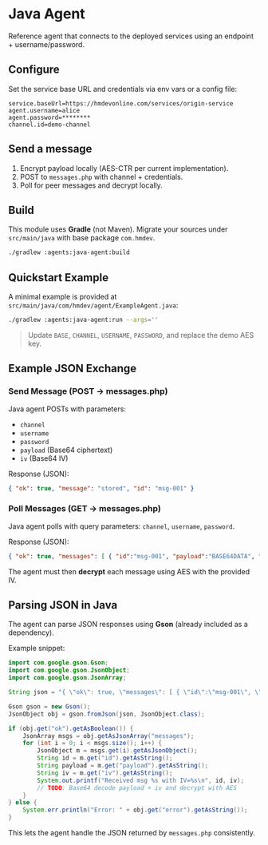 # Java Agent

Reference agent that connects to the deployed services using an endpoint + username/password.

## Configure
Set the service base URL and credentials via env vars or a config file:

```properties
service.baseUrl=https://hmdevonline.com/services/origin-service
agent.username=alice
agent.password=********
channel.id=demo-channel
```

## Send a message
1. Encrypt payload locally (AES-CTR per current implementation).
2. POST to `messages.php` with channel + credentials.
3. Poll for peer messages and decrypt locally.

## Build
This module uses **Gradle** (not Maven). Migrate your sources under `src/main/java` with base package `com.hmdev`.

```bash
./gradlew :agents:java-agent:build
```


## Quickstart Example

A minimal example is provided at `src/main/java/com/hmdev/agent/ExampleAgent.java`:

```bash
./gradlew :agents:java-agent:run --args=''
```

> Update `BASE`, `CHANNEL`, `USERNAME`, `PASSWORD`, and replace the demo AES key.


## Example JSON Exchange

### Send Message (POST → messages.php)
Java agent POSTs with parameters:
- `channel`
- `username`
- `password`
- `payload` (Base64 ciphertext)
- `iv` (Base64 IV)

Response (JSON):
```json
{ "ok": true, "message": "stored", "id": "msg-001" }
```

### Poll Messages (GET → messages.php)
Java agent polls with query parameters: `channel`, `username`, `password`.

Response (JSON):
```json
{ "ok": true, "messages": [ { "id":"msg-001", "payload":"BASE64DATA", "iv":"BASE64IV" } ] }
```

The agent must then **decrypt** each message using AES with the provided IV.


## Parsing JSON in Java

The agent can parse JSON responses using **Gson** (already included as a dependency).

Example snippet:

```java
import com.google.gson.Gson;
import com.google.gson.JsonObject;
import com.google.gson.JsonArray;

String json = "{ \"ok\": true, \"messages\": [ { \"id\":\"msg-001\", \"payload\":\"BASE64DATA\", \"iv\":\"BASE64IV\" } ] }";

Gson gson = new Gson();
JsonObject obj = gson.fromJson(json, JsonObject.class);

if (obj.get("ok").getAsBoolean()) {
    JsonArray msgs = obj.getAsJsonArray("messages");
    for (int i = 0; i < msgs.size(); i++) {
        JsonObject m = msgs.get(i).getAsJsonObject();
        String id = m.get("id").getAsString();
        String payload = m.get("payload").getAsString();
        String iv = m.get("iv").getAsString();
        System.out.printf("Received msg %s with IV=%s\n", id, iv);
        // TODO: Base64 decode payload + iv and decrypt with AES
    }
} else {
    System.err.println("Error: " + obj.get("error").getAsString());
}
```

This lets the agent handle the JSON returned by `messages.php` consistently.
